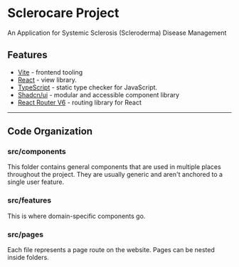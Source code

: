 # Sclerocare Project

An Application for Systemic Sclerosis (Scleroderma) Disease Management

## Features

- [Vite](https://vitejs.dev/) - frontend tooling
- [React](https://reactjs.org/) - view library.
- [TypeScript](https://www.typescriptlang.org) - static type checker for JavaScript.
- [Shadcn/ui](https://ui.shadcn.com/) - modular and accessible component library
- [React Router V6](https://reactrouter.com/) - routing library for React

---

## Code Organization

### src/components

This folder contains general components that are used in multiple places throughout the project. They are usually generic and aren't anchored to a single user feature.

### src/features

This is where domain-specific components go.

### src/pages

Each file represents a page route on the website. Pages can be nested inside folders.
